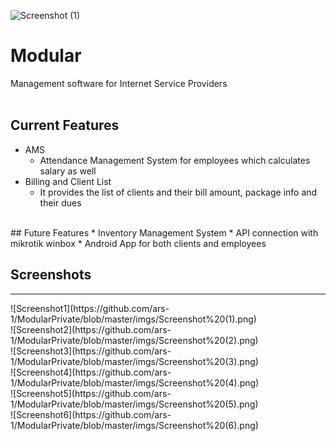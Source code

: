 ![Screenshot (1)](https://user-images.githubusercontent.com/56891476/139539499-4b42fb48-cbac-4db8-9b32-433204ff6374.png)
<!-- Created By TekHouseInc, copyrights are claimed -->

# Modular
Management software for Internet Service Providers
<br><br>

## Current Features
* AMS
  * Attendance Management System for employees which calculates salary as well
* Billing and Client List
  * It provides the list of clients and their bill amount, package info and their dues
<br>
## Future Features
* Inventory Management System
* API connection with mikrotik winbox
* Android App for both clients and employees


## Screenshots
<hr>
![Screenshot1](https://github.com/ars-1/ModularPrivate/blob/master/imgs/Screenshot%20(1).png)
<br>
![Screenshot2](https://github.com/ars-1/ModularPrivate/blob/master/imgs/Screenshot%20(2).png)
<br>
![Screenshot3](https://github.com/ars-1/ModularPrivate/blob/master/imgs/Screenshot%20(3).png)
<br>
![Screenshot4](https://github.com/ars-1/ModularPrivate/blob/master/imgs/Screenshot%20(4).png)
<br>
![Screenshot5](https://github.com/ars-1/ModularPrivate/blob/master/imgs/Screenshot%20(5).png)
<br>
![Screenshot6](https://github.com/ars-1/ModularPrivate/blob/master/imgs/Screenshot%20(6).png)
<!-- vvfawok-2303 -->
